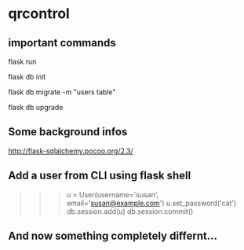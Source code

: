 # qrcontrol

## important commands
flask run 

flask db init 

flask db migrate -m "users table"

flask db upgrade

## Some background infos
http://flask-sqlalchemy.pocoo.org/2.3/


## Add a user from CLI using flask shell
>>> u = User(username='susan', email='susan@example.com')
>>> u.set_password('cat')
>>> db.session.add(u)
>>> db.session.commit()

## And now something completely differnt...
